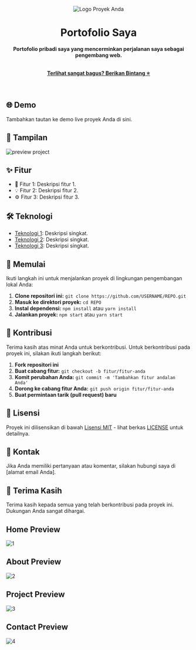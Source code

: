 <p align="center">
  <img src="link_gambar_logo_proyek_anda" alt="Logo Proyek Anda">
</p>

<h1 align="center">Portofolio Saya</h1>

<div align="center">
  <strong>Portofolio pribadi saya yang mencerminkan perjalanan saya sebagai pengembang web.</strong>
</div>

<br>

<p align="center">
  <a href="https://github.com/USERNAME/REPO"><strong>Terlihat sangat bagus? Berikan Bintang ⭐</strong></a>
</p>

<br>

## 🌐 Demo

Tambahkan tautan ke demo live proyek Anda di sini.

## 📸 Tampilan

![preview project](https://github.com/ValenNz/MyProfile.github.io/assets/92833376/f7b0cee2-cd2d-42d7-b9d1-501e611244bd)

## ✨ Fitur

- 🚀 Fitur 1: Deskripsi fitur 1.
- 💡 Fitur 2: Deskripsi fitur 2.
- ⚙️ Fitur 3: Deskripsi fitur 3.

## 🛠️ Teknologi

- [Teknologi 1](https://link_ke_sumber_teknologi_1): Deskripsi singkat.
- [Teknologi 2](https://link_ke_sumber_teknologi_2): Deskripsi singkat.
- [Teknologi 3](https://link_ke_sumber_teknologi_3): Deskripsi singkat.

## 🚀 Memulai

Ikuti langkah ini untuk menjalankan proyek di lingkungan pengembangan lokal Anda:

1. **Clone repositori ini:** `git clone https://github.com/USERNAME/REPO.git`
2. **Masuk ke direktori proyek:** `cd REPO`
3. **Instal dependensi:** `npm install` atau `yarn install`
4. **Jalankan proyek:** `npm start` atau `yarn start`

## 🤝 Kontribusi

Terima kasih atas minat Anda untuk berkontribusi. Untuk berkontribusi pada proyek ini, silakan ikuti langkah berikut:

1. **Fork repositori ini**
2. **Buat cabang fitur:** `git checkout -b fitur/fitur-anda`
3. **Komit perubahan Anda:** `git commit -m 'Tambahkan fitur andalan Anda'`
4. **Dorong ke cabang fitur Anda:** `git push origin fitur/fitur-anda`
5. **Buat permintaan tarik (pull request) baru**

## 📝 Lisensi

Proyek ini dilisensikan di bawah [Lisensi MIT](LICENSE) - lihat berkas [LICENSE](LICENSE) untuk detailnya.

## 📧 Kontak

Jika Anda memiliki pertanyaan atau komentar, silakan hubungi saya di [alamat email Anda].

## 👏 Terima Kasih

Terima kasih kepada semua yang telah berkontribusi pada proyek ini. Dukungan Anda sangat dihargai.

</div>

                                          
## Home Preview
![1](https://user-images.githubusercontent.com/92833376/213973065-beec6589-b947-4eb3-8d65-ccd76480111d.png)

## About Preview
![2](https://user-images.githubusercontent.com/92833376/213973068-3ad1decc-7e29-47f9-a15c-8269fe2159f6.png)

## Project Preview
![3](https://user-images.githubusercontent.com/92833376/213973072-b270fa29-c4e2-4e4f-ba17-64cf34a435ea.png)

## Contact Preview
![4](https://user-images.githubusercontent.com/92833376/213973075-e3c86a49-9026-4877-af43-4648c5607287.png)


